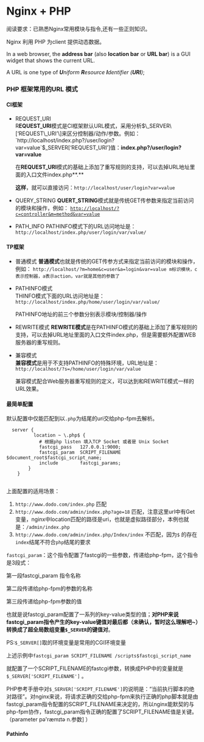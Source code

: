 # Nginx + PHP

阅读要求：已熟悉Nginx常用模块与指令,还有一些正则知识。

Nginx 利用 PHP 为client 提供动态数据。

In a web browser, the **address bar** \(also **location bar** or **URL bar**\) is a GUI widget that shows the current URL.

 A URL is one type of _**U**niform **R**esource **I**dentifier \(**URI**\)_;

### PHP 框架常用的URL 模式

#### CI框架

* REQUEST\_URI  
  R**EQUEST\_URI**模式是CI框架默认URL模式，采用分析$\_SERVER\[‘REQUEST\_URI’\]来区分控制器/动作/参数。例如：`http://localhost/index.php?/user/login?var=value`$\_SERVER\[‘REQUEST\_URI’\]值：**index.php?/user/login?var=value**

  在**REQUEST\_URI**模式的基础上添加了重写规则的支持，可以去掉URL地址里面的入口文件index.php**.**

  **这样**，就可以直接访问：`http://localhost/user/login?var=value`

* QUERY\_STRING  **QUERT\_STRING**模式就是传统GET传参数来指定当前访问的模块和操作，例如： [`http://localhost/?c=controller&m=method&var=value`](http://localhost/?c=controller&m=method&var=value)
* PATH\_INFO  PATHINFO模式下的URL访问地址是： `http://localhost/index.php/user/login/var/value/`

#### TP框架

* 普通模式  **普通模式**也就是传统的GET传参方式来指定当前访问的模块和操作，例如： `http://localhost/?m=home&c=user&a=login&var=value m标识模块，c表示控制器，a表示action，var就是其他的参数了`
* PATHINFO模式  
  THINFO模式下面的URL访问地址是： `http://localhost/index.php/home/user/login/var/value/`

  PATHINFO地址的前三个参数分别表示模块/控制器/操作

* REWRITE模式  **REWRITE模式**是在PATHINFO模式的基础上添加了重写规则的支持，可以去掉URL地址里面的入口文件index.php，但是需要额外配置WEB服务器的重写规则。
* 兼容模式  
  **兼容模式**是用于不支持PATHINFO的特殊环境，URL地址是： `http://localhost/?s=/home/user/login/var/value`

  兼容模式配合Web服务器重写规则的定义，可以达到和REWRITE模式一样的URL效果。

#### 最简单配置

默认配置中仅能匹配到以`.php`为结尾的uri交给php-fpm去解析。

```text
  server {    
          location ~ \.php$ {
            # 根据php listen 填入TCP Socket 或者是 Unix Socket
            fastcgi_pass   127.0.0.1:9000;
            fastcgi_param  SCRIPT_FILENAME  $document_root$fastcgi_script_name;
            include        fastcgi_params;
        }
    }
  
```

上面配置的适用场景：

1. `http://www.dodo.com/index.php` 匹配
2. `http://www.dodo.com/admin/index.php?age=18` 匹配，注意这里url中有Get变量，nginx中location匹配的路径是uri，也就是虚拟路径部分，本例也就是：`/admin/index.php`
3. `http://www.dodo.com/admin/index.php/Index/index` 不匹配，因为`$` 的存在`index`结尾不符合`php`结尾的要求

 `fastcgi_param`：这个指令配置了fastcgi的一些参数，传递给php-fpm，这个指令是3段式：

第一段fastcgi\_param 指令名称

第二段传递给php-fpm的参数的名称

第三段传递给php-fpm参数的值

也就是说fastcgi\_param配置了一系列的key-value类型的值；**对PHP来说fastcgi\_param指令产生的key-value键值对最后都（未确认，暂时这么理解吧~）转换成了超全局数组变量`$_SERVER`的键值对**。

PS:`$_SERVER[]`取的环境变量是常用的CGI环境变量

上述示例中`fastcgi_param SCRIPT_FILENAME /scripts$fastcgi_script_name`

就配置了一个SCRIPT\_FILENAME的fastcgi参数，转换成PHP中的变量就是`$_SERVER['SCRIPT_FILENAME']` 。

PHP参考手册中对`$_SERVER['SCRIPT_FILENAME']`的说明是：“当前执行脚本的绝对路径”。对nginx来说，将请求正确的交给php-fpm来执行正确的php脚本就是由fastcgi\_param指令配置的SCRIPT\_FILENAME来决定的，所以nginx能默契的与php-fpm协作，fastcgi\_param指令正确的配置了SCRIPT\_FILENAME值是关键。（parameter pə'ræmɪtə n.参数\] ）

#### Pathinfo





